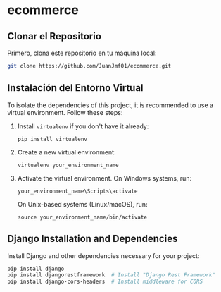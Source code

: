 # ecommerce


## Clonar el Repositorio

Primero, clona este repositorio en tu máquina local:

```bash
git clone https://github.com/JuanJmf01/ecommerce.git
```

## Instalación del Entorno Virtual

To isolate the dependencies of this project, it is recommended to use a virtual environment. Follow these steps:
1. Install `virtualenv` if you don't have it already:

    ```
    pip install virtualenv
    ```

2. Create a new virtual environment:

    ```
    virtualenv your_environment_name
    ```

3. Activate the virtual environment. On Windows systems, run:

    ```
    your_environment_name\Scripts\activate
    ```

   On Unix-based systems (Linux/macOS), run:

    ```
    source your_environment_name/bin/activate
    ```

## Django Installation and Dependencies

Install Django and other dependencies necessary for your project:

```bash
pip install django
pip install djangorestframework  # Install "Django Rest Framework"
pip install django-cors-headers  # Install middleware for CORS
```


